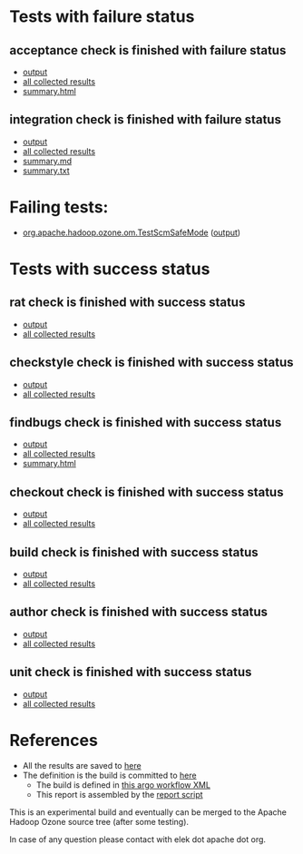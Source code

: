 # Tests with failure status

## acceptance check is finished with failure status

   * [output](https://raw.githubusercontent.com/elek/ozone-ci-03/master/trunk/trunk-nightly-20191031-wdrx2/acceptance/output.log)
   * [all collected results](https://github.com/elek/ozone-ci-03/tree/master/trunk/trunk-nightly-20191031-wdrx2/acceptance)
   * [summary.html](https://elek.github.io/ozone-ci-03/trunk/trunk-nightly-20191031-wdrx2/acceptance/summary.html)


## integration check is finished with failure status

   * [output](https://raw.githubusercontent.com/elek/ozone-ci-03/master/trunk/trunk-nightly-20191031-wdrx2/integration/output.log)
   * [all collected results](https://github.com/elek/ozone-ci-03/tree/master/trunk/trunk-nightly-20191031-wdrx2/integration)
   * [summary.md](https://github.com/elek/ozone-ci-03/tree/master/trunk/trunk-nightly-20191031-wdrx2/integration/summary.md)
   * [summary.txt](https://github.com/elek/ozone-ci-03/tree/master/trunk/trunk-nightly-20191031-wdrx2/integration/summary.txt)

# Failing tests: 

 * [org.apache.hadoop.ozone.om.TestScmSafeMode](hadoop-ozone/integration-test/org.apache.hadoop.ozone.om.TestScmSafeMode.txt) ([output](hadoop-ozone/integration-test/org.apache.hadoop.ozone.om.TestScmSafeMode-output.txt))


# Tests with success status

## rat check is finished with success status

   * [output](https://raw.githubusercontent.com/elek/ozone-ci-03/master/trunk/trunk-nightly-20191031-wdrx2/rat/output.log)
   * [all collected results](https://github.com/elek/ozone-ci-03/tree/master/trunk/trunk-nightly-20191031-wdrx2/rat)


## checkstyle check is finished with success status

   * [output](https://raw.githubusercontent.com/elek/ozone-ci-03/master/trunk/trunk-nightly-20191031-wdrx2/checkstyle/output.log)
   * [all collected results](https://github.com/elek/ozone-ci-03/tree/master/trunk/trunk-nightly-20191031-wdrx2/checkstyle)


## findbugs check is finished with success status

   * [output](https://raw.githubusercontent.com/elek/ozone-ci-03/master/trunk/trunk-nightly-20191031-wdrx2/findbugs/output.log)
   * [all collected results](https://github.com/elek/ozone-ci-03/tree/master/trunk/trunk-nightly-20191031-wdrx2/findbugs)
   * [summary.html](https://elek.github.io/ozone-ci-03/trunk/trunk-nightly-20191031-wdrx2/findbugs/summary.html)


## checkout check is finished with success status

   * [output](https://raw.githubusercontent.com/elek/ozone-ci-03/master/trunk/trunk-nightly-20191031-wdrx2/checkout/output.log)
   * [all collected results](https://github.com/elek/ozone-ci-03/tree/master/trunk/trunk-nightly-20191031-wdrx2/checkout)


## build check is finished with success status

   * [output](https://raw.githubusercontent.com/elek/ozone-ci-03/master/trunk/trunk-nightly-20191031-wdrx2/build/output.log)
   * [all collected results](https://github.com/elek/ozone-ci-03/tree/master/trunk/trunk-nightly-20191031-wdrx2/build)


## author check is finished with success status

   * [output](https://raw.githubusercontent.com/elek/ozone-ci-03/master/trunk/trunk-nightly-20191031-wdrx2/author/output.log)
   * [all collected results](https://github.com/elek/ozone-ci-03/tree/master/trunk/trunk-nightly-20191031-wdrx2/author)


## unit check is finished with success status

   * [output](https://raw.githubusercontent.com/elek/ozone-ci-03/master/trunk/trunk-nightly-20191031-wdrx2/unit/output.log)
   * [all collected results](https://github.com/elek/ozone-ci-03/tree/master/trunk/trunk-nightly-20191031-wdrx2/unit)




# References

 * All the results are saved to [here](https://github.com/elek/ozone-ci-03/tree/master/trunk/trunk-nightly-20191031-wdrx2/)
 * The definition is the build is committed to [here](https://github.com/elek/argo-ozone)
    * The build is defined in [this argo workflow XML](https://github.com/elek/argo-ozone/blob/master/ozone-build.yaml)
    * This report is assembled by the [report script](https://github.com/elek/argo-ozone/blob/master/scripts/report.sh)

This is an experimental build and eventually can be merged to the Apache Hadoop Ozone source tree (after some testing).

In case of any question please contact with elek dot apache dot org.
